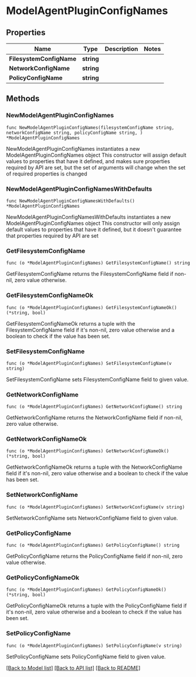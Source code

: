 # ModelAgentPluginConfigNames

## Properties

Name | Type | Description | Notes
------------ | ------------- | ------------- | -------------
**FilesystemConfigName** | **string** |  | 
**NetworkConfigName** | **string** |  | 
**PolicyConfigName** | **string** |  | 

## Methods

### NewModelAgentPluginConfigNames

`func NewModelAgentPluginConfigNames(filesystemConfigName string, networkConfigName string, policyConfigName string, ) *ModelAgentPluginConfigNames`

NewModelAgentPluginConfigNames instantiates a new ModelAgentPluginConfigNames object
This constructor will assign default values to properties that have it defined,
and makes sure properties required by API are set, but the set of arguments
will change when the set of required properties is changed

### NewModelAgentPluginConfigNamesWithDefaults

`func NewModelAgentPluginConfigNamesWithDefaults() *ModelAgentPluginConfigNames`

NewModelAgentPluginConfigNamesWithDefaults instantiates a new ModelAgentPluginConfigNames object
This constructor will only assign default values to properties that have it defined,
but it doesn't guarantee that properties required by API are set

### GetFilesystemConfigName

`func (o *ModelAgentPluginConfigNames) GetFilesystemConfigName() string`

GetFilesystemConfigName returns the FilesystemConfigName field if non-nil, zero value otherwise.

### GetFilesystemConfigNameOk

`func (o *ModelAgentPluginConfigNames) GetFilesystemConfigNameOk() (*string, bool)`

GetFilesystemConfigNameOk returns a tuple with the FilesystemConfigName field if it's non-nil, zero value otherwise
and a boolean to check if the value has been set.

### SetFilesystemConfigName

`func (o *ModelAgentPluginConfigNames) SetFilesystemConfigName(v string)`

SetFilesystemConfigName sets FilesystemConfigName field to given value.


### GetNetworkConfigName

`func (o *ModelAgentPluginConfigNames) GetNetworkConfigName() string`

GetNetworkConfigName returns the NetworkConfigName field if non-nil, zero value otherwise.

### GetNetworkConfigNameOk

`func (o *ModelAgentPluginConfigNames) GetNetworkConfigNameOk() (*string, bool)`

GetNetworkConfigNameOk returns a tuple with the NetworkConfigName field if it's non-nil, zero value otherwise
and a boolean to check if the value has been set.

### SetNetworkConfigName

`func (o *ModelAgentPluginConfigNames) SetNetworkConfigName(v string)`

SetNetworkConfigName sets NetworkConfigName field to given value.


### GetPolicyConfigName

`func (o *ModelAgentPluginConfigNames) GetPolicyConfigName() string`

GetPolicyConfigName returns the PolicyConfigName field if non-nil, zero value otherwise.

### GetPolicyConfigNameOk

`func (o *ModelAgentPluginConfigNames) GetPolicyConfigNameOk() (*string, bool)`

GetPolicyConfigNameOk returns a tuple with the PolicyConfigName field if it's non-nil, zero value otherwise
and a boolean to check if the value has been set.

### SetPolicyConfigName

`func (o *ModelAgentPluginConfigNames) SetPolicyConfigName(v string)`

SetPolicyConfigName sets PolicyConfigName field to given value.



[[Back to Model list]](../README.md#documentation-for-models) [[Back to API list]](../README.md#documentation-for-api-endpoints) [[Back to README]](../README.md)


